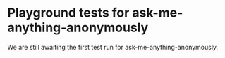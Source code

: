 # Playground tests for ask-me-anything-anonymously
We are still awaiting the first test run for ask-me-anything-anonymously.

